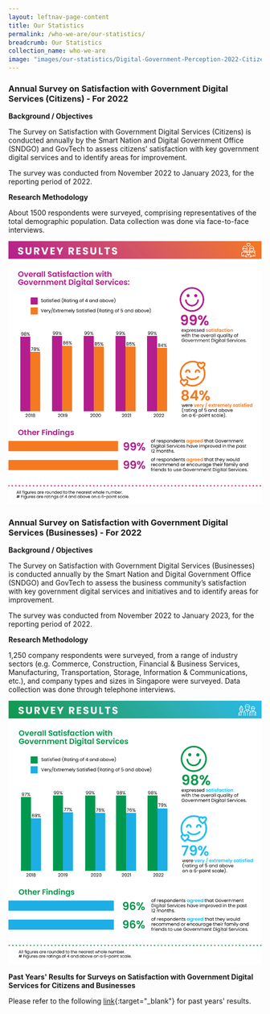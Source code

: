 ```yaml
---
layout: leftnav-page-content
title: Our Statistics
permalink: /who-we-are/our-statistics/
breadcrumb: Our Statistics
collection_name: who-we-are
image: "images/our-statistics/Digital-Government-Perception-2022-Citizens.jpg"
---
```


### **Annual Survey on Satisfaction with Government Digital Services (Citizens) - For 2022**

**Background / Objectives**

The Survey on Satisfaction with Government Digital Services (Citizens) is conducted annually by the Smart Nation and Digital Government Office (SNDGO) and GovTech to assess citizens’ satisfaction with key government digital services and to identify areas for improvement.

The survey was conducted from November 2022 to January 2023, for the reporting period of 2022.

**Research Methodology**

About 1500 respondents were surveyed, comprising representatives of the total demographic population. Data collection was done via face-to-face interviews.

![Digital Government Perception Survey 2022 for Citizens by GovTech](/images/our-statistics/Digital-Government-Perception-2022-Citizens.jpg)

### **Annual Survey on Satisfaction with Government Digital Services (Businesses) - For 2022**

**Background / Objectives**

The Survey on Satisfaction with Government Digital Services (Businesses) is conducted annually by the Smart Nation and Digital Government Office (SNDGO) and GovTech to assess the business community’s satisfaction with key government digital services and initiatives and to identify areas for improvement.

The survey was conducted from November 2022 to January 2023, for the reporting period of 2022.

**Research Methodology**

1,250 company respondents were surveyed, from a range of industry sectors (e.g. Commerce, Construction, Financial & Business Services, Manufacturing, Transportation, Storage, Information & Communications, etc.), and company types and sizes in Singapore were surveyed. Data collection was done through telephone interviews.

![Digital Government Perception Survey 2022 for Business by GovTech](/images/our-statistics/Digital-Government-Perception-2022-Business.jpg)


**Past Years' Results for Surveys on Satisfaction with Government Digital Services for Citizens and Businesses**

Please refer to the following [link](/digital-government-perception-survey/){:target="_blank"} for past years' results.
